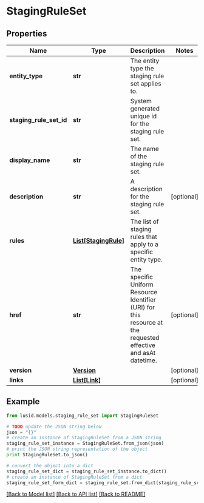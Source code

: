 # StagingRuleSet


## Properties
Name | Type | Description | Notes
------------ | ------------- | ------------- | -------------
**entity_type** | **str** | The entity type the staging rule set applies to. | 
**staging_rule_set_id** | **str** | System generated unique id for the staging rule set. | 
**display_name** | **str** | The name of the staging rule set. | 
**description** | **str** | A description for the staging rule set. | [optional] 
**rules** | [**List[StagingRule]**](StagingRule.md) | The list of staging rules that apply to a specific entity type. | 
**href** | **str** | The specific Uniform Resource Identifier (URI) for this resource at the requested effective and asAt datetime. | [optional] 
**version** | [**Version**](Version.md) |  | [optional] 
**links** | [**List[Link]**](Link.md) |  | [optional] 

## Example

```python
from lusid.models.staging_rule_set import StagingRuleSet

# TODO update the JSON string below
json = "{}"
# create an instance of StagingRuleSet from a JSON string
staging_rule_set_instance = StagingRuleSet.from_json(json)
# print the JSON string representation of the object
print StagingRuleSet.to_json()

# convert the object into a dict
staging_rule_set_dict = staging_rule_set_instance.to_dict()
# create an instance of StagingRuleSet from a dict
staging_rule_set_form_dict = staging_rule_set.from_dict(staging_rule_set_dict)
```
[[Back to Model list]](../README.md#documentation-for-models) [[Back to API list]](../README.md#documentation-for-api-endpoints) [[Back to README]](../README.md)


